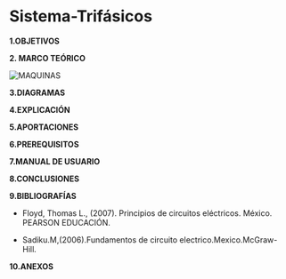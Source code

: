 # Sistema-Trifásicos

**1.OBJETIVOS**

**2. MARCO TEÓRICO**

![MAQUINAS](https://github.com/Katherine01-Arevalo/Sistema-Trifasicos/blob/main/img/1trifasicas.PNG)

**3.DIAGRAMAS**

**4.EXPLICACIÓN**

**5.APORTACIONES**

**6.PREREQUISITOS**

**7.MANUAL DE USUARIO**

**8.CONCLUSIONES**

**9.BIBLIOGRAFÍAS**

- Floyd, Thomas L., (2007). Principios de circuitos eléctricos. México. PEARSON EDUCACIÓN.

- Sadiku.M,(2006).Fundamentos de circuito electrico.Mexico.McGraw-Hill.



**10.ANEXOS**

